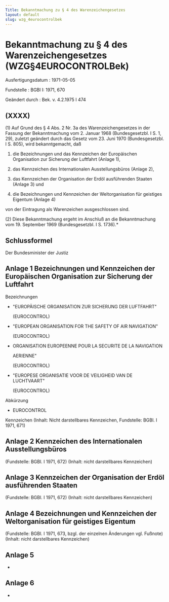 ```yaml
---
Title: Bekanntmachung zu § 4 des Warenzeichengesetzes
layout: default
slug: wzg_4eurocontrolbek
---
```


# Bekanntmachung zu § 4 des Warenzeichengesetzes (WZG§4EUROCONTROLBek)

Ausfertigungsdatum
:   1971-05-05

Fundstelle
:   BGBl I: 1971, 670

Geändert durch
:   Bek. v. 4.2.1975 I 474


## (XXXX)

(1) Auf Grund des § 4 Abs. 2 Nr. 3a des Warenzeichengesetzes in der
Fassung der Bekanntmachung vom 2. Januar 1968 (Bundesgesetzbl. I S. 1,
29), zuletzt geändert durch das Gesetz vom 23. Juni 1970
(Bundesgesetzbl. I S. 805), wird bekanntgemacht, daß

1.  die Bezeichnungen und das Kennzeichen der Europäischen Organisation
    zur Sicherung der Luftfahrt (Anlage 1),


2.  das Kennzeichen des Internationalen Ausstellungsbüros (Anlage 2),


3.  das Kennzeichen der Organisation der Erdöl ausführenden Staaten
    (Anlage 3) und


4.  die Bezeichnungen und Kennzeichen der Weltorganisation für geistiges
    Eigentum (Anlage 4)



von der Eintragung als Warenzeichen ausgeschlossen sind.

(2) Diese Bekanntmachung ergeht im Anschluß an die Bekanntmachung vom
19\. September 1969 (Bundesgesetzbl. I S. 1736).\*


## Schlussformel

Der Bundesminister der Justiz


## Anlage 1 Bezeichnungen und Kennzeichen der Europäischen Organisation zur Sicherung der Luftfahrt

Bezeichnungen

-   "EUROPÄISCHE ORGANISATION ZUR SICHERUNG DER LUFTFAHRT"

    (EUROCONTROL)


-   "EUROPEAN ORGANISATION FOR THE SAFETY OF AIR NAVIGATION"

    (EUROCONTROL)


-   ORGANISATION EUROPEENNE POUR LA SECURITE DE LA NAVIGATION

    AERIENNE"

    (EUROCONTROL)


-   "EUROPESE ORGANISATIE VOOR DE VEILIGHEID VAN DE LUCHTVAART"

    (EUROCONTROL)



Abkürzung

*   EUROCONTROL



Kennzeichen
(Inhalt: Nicht darstellbares Kennzeichen,
Fundstelle: BGBl. I 1971, 671)


## Anlage 2 Kennzeichen des Internationalen Ausstellungsbüros

(Fundstelle: BGBl. I 1971, 672)
(Inhalt: nicht darstellbares Kennzeichen)


## Anlage 3 Kennzeichen der Organisation der Erdöl ausführenden Staaten

(Fundstelle: BGBl. I 1971, 672)
(Inhalt: nicht darstellbares Kennzeichen)


## Anlage 4 Bezeichnungen und Kennzeichen der Weltorganisation für geistiges Eigentum

(Fundstelle: BGBl. I 1971, 673,
bzgl. der einzelnen Änderungen vgl. Fußnote)
(Inhalt: nicht darstellbares Kennzeichen)


## Anlage 5

-


## Anlage 6

-

